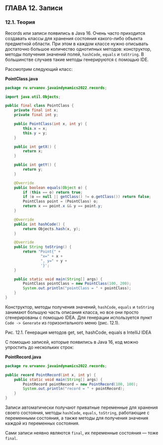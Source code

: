 ## ГЛАВА 12. Записи

### 12.1. Теория

Records или записи появились в Java 16. Очень часто приходится создавать классы для хранения состояния какого-либо объекта предметной области. При этом в каждом классе нужно описывать достаточно большое количество однотипных методов: конструктор, методы получения значений полей, `hashCode`, `equals` и `toString`. В большинстве случаев такие методы генерируются с помощью IDE.

Рассмотрим следующий класс:

**PointClass.java**

```java
package ru.urvanov.javaindynamics2022.records;

import java.util.Objects;

public final class PointClass {
    private final int x;
    private final int y;

    public PointClass(int x, int y) {
        this.x = x;
        this.y = y;
    }

    public int getX() {
        return x;
    }

    public int getY() {
        return y;
    }

    @Override
    public boolean equals(Object o) {
        if (this == o) return true;
        if (o == null || getClass() != o.getClass()) return false;
        PointClass point = (PointClass) o;
        return x == point.x && y == point.y;
    }

    @Override
    public int hashCode() {
        return Objects.hash(x, y);
    }

    @Override
    public String toString() {
        return "Point{" +
                "x=" + x +
                ", y=" + y +
                '}';
    }

    public static void main(String[] args) {
        PointClass pointClass = new PointClass(100, 200);
        System.out.println("pointClass = " + pointClass);
    }
}
```

Конструктор, методы получения значений, `hashCode`, `equals` и `toString` занимают большую часть описания класса, но все они просто сгенерированы с помощью IDEA. Для генерации используется пункт `Code -> Generate` из горизонтального меню (рис. 12.1).

Рис. 12.1. Генерация методов get, set, hashCode, equals в IntelliJ IDEA

С помощью записей, которые появились в Java 16, код можно упростить до нескольких строк:

**PointRecord.java**

```java
package ru.urvanov.javaindynamics2022.records;

public record PointRecord(int x, int y) {
    public static void main(String[] args) {
        PointRecord pointRecord = new PointRecord(100, 100);
        System.out.println("record = " + pointRecord);
    }
}
```

Записи автоматически получают приватные переменные для хранения своего состояния, методы `hashCode`, `equals`, `toString`, работающие с переменными состояния, а также методы для получения значения каждой из переменных состояния.

Сами записи неявно являются `final`, их переменные состояния — тоже `final`.

